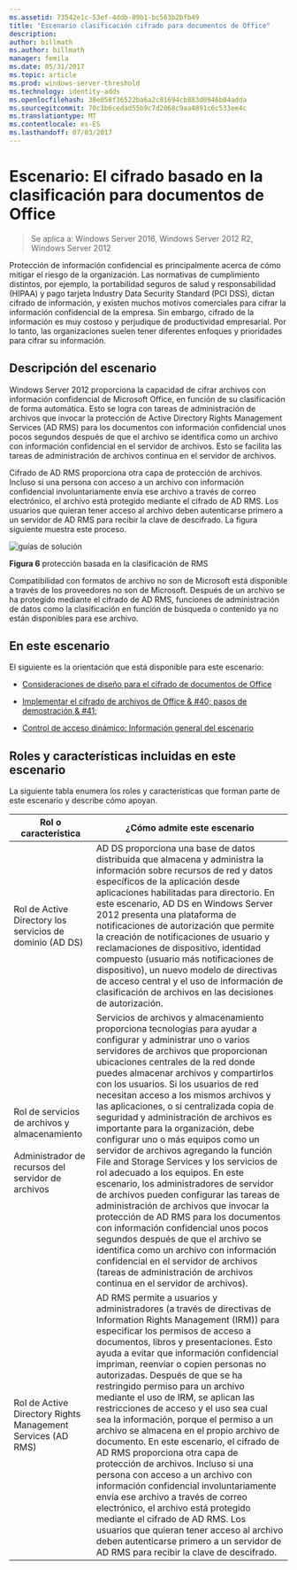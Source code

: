 ```yaml
---
ms.assetid: 73542e1c-53ef-4ddb-89b1-bc563b2bfb49
title: "Escenario clasificación cifrado para documentos de Office"
description: 
author: billmath
ms.author: billmath
manager: femila
ms.date: 05/31/2017
ms.topic: article
ms.prod: windows-server-threshold
ms.technology: identity-adds
ms.openlocfilehash: 38e058f36522ba6a2c81694cb883d0946b04adda
ms.sourcegitcommit: 70c1b6cedad55b9c7d2068c9aa4891c6c533ee4c
ms.translationtype: MT
ms.contentlocale: es-ES
ms.lasthandoff: 07/03/2017
---
```

# <a name="scenario-classification-based-encryption-for-office-documents"></a>Escenario: El cifrado basado en la clasificación para documentos de Office

>Se aplica a: Windows Server 2016, Windows Server 2012 R2, Windows Server 2012

Protección de información confidencial es principalmente acerca de cómo mitigar el riesgo de la organización. Las normativas de cumplimiento distintos, por ejemplo, la portabilidad seguros de salud y responsabilidad (HIPAA) y pago tarjeta Industry Data Security Standard (PCI DSS), dictan cifrado de información, y existen muchos motivos comerciales para cifrar la información confidencial de la empresa. Sin embargo, cifrado de la información es muy costoso y perjudique de productividad empresarial. Por lo tanto, las organizaciones suelen tener diferentes enfoques y prioridades para cifrar su información.  
  
## <a name="BKMK_OVER"></a>Descripción del escenario  
 Windows Server 2012 proporciona la capacidad de cifrar archivos con información confidencial de Microsoft Office, en función de su clasificación de forma automática. Esto se logra con tareas de administración de archivos que invocar la protección de Active Directory Rights Management Services (AD RMS) para los documentos con información confidencial unos pocos segundos después de que el archivo se identifica como un archivo con información confidencial en el servidor de archivos. Esto se facilita las tareas de administración de archivos continua en el servidor de archivos.  
  
Cifrado de AD RMS proporciona otra capa de protección de archivos. Incluso si una persona con acceso a un archivo con información confidencial involuntariamente envía ese archivo a través de correo electrónico, el archivo está protegido mediante el cifrado de AD RMS. Los usuarios que quieran tener acceso al archivo deben autenticarse primero a un servidor de AD RMS para recibir la clave de descifrado. La figura siguiente muestra este proceso.  
  
![guías de solución](media/Scenario--Classification-Based-Encryption-for-Office-Documents/DynamicAccessControl_RevGuide_6.JPG)  
  
**Figura 6** protección basada en la clasificación de RMS  
  
Compatibilidad con formatos de archivo no son de Microsoft está disponible a través de los proveedores no son de Microsoft. Después de un archivo se ha protegido mediante el cifrado de AD RMS, funciones de administración de datos como la clasificación en función de búsqueda o contenido ya no están disponibles para ese archivo.  
  
## <a name="in-this-scenario"></a>En este escenario  
El siguiente es la orientación que está disponible para este escenario:  
  
-   [Consideraciones de diseño para el cifrado de documentos de Office](assetId:///14714ba6-d6a2-45e4-aae5-d3318817e52a)  
  
-   [Implementar el cifrado de archivos de Office & #40; pasos de demostración & #41;](Deploy-Encryption-of-Office-Files--Demonstration-Steps-.md)  
  
-   [Control de acceso dinámico: Información general del escenario](Dynamic-Access-Control--Scenario-Overview.md)  
  
## <a name="BKMK_NEW"></a>Roles y características incluidas en este escenario  
La siguiente tabla enumera los roles y características que forman parte de este escenario y describe cómo apoyan.  
  
|Rol o característica|¿Cómo admite este escenario|  
|-----------------|---------------------------------|  
|Rol de Active Directory los servicios de dominio (AD DS)|AD DS proporciona una base de datos distribuida que almacena y administra la información sobre recursos de red y datos específicos de la aplicación desde aplicaciones habilitadas para directorio. En este escenario, AD DS en Windows Server 2012 presenta una plataforma de notificaciones de autorización que permite la creación de notificaciones de usuario y reclamaciones de dispositivo, identidad compuesto (usuario más notificaciones de dispositivo), un nuevo modelo de directivas de acceso central y el uso de información de clasificación de archivos en las decisiones de autorización.|  
|Rol de servicios de archivos y almacenamiento<br /><br />Administrador de recursos del servidor de archivos|Servicios de archivos y almacenamiento proporciona tecnologías para ayudar a configurar y administrar uno o varios servidores de archivos que proporcionan ubicaciones centrales de la red donde puedes almacenar archivos y compartirlos con los usuarios. Si los usuarios de red necesitan acceso a los mismos archivos y las aplicaciones, o si centralizada copia de seguridad y administración de archivos es importante para la organización, debe configurar uno o más equipos como un servidor de archivos agregando la función File and Storage Services y los servicios de rol adecuado a los equipos. En este escenario, los administradores de servidor de archivos pueden configurar las tareas de administración de archivos que invocar la protección de AD RMS para los documentos con información confidencial unos pocos segundos después de que el archivo se identifica como un archivo con información confidencial en el servidor de archivos (tareas de administración de archivos continua en el servidor de archivos).|  
|Rol de Active Directory Rights Management Services (AD RMS)|AD RMS permite a usuarios y administradores (a través de directivas de Information Rights Management (IRM)) para especificar los permisos de acceso a documentos, libros y presentaciones. Esto ayuda a evitar que información confidencial impriman, reenviar o copien personas no autorizadas. Después de que se ha restringido permiso para un archivo mediante el uso de IRM, se aplican las restricciones de acceso y el uso sea cual sea la información, porque el permiso a un archivo se almacena en el propio archivo de documento. En este escenario, el cifrado de AD RMS proporciona otra capa de protección de archivos. Incluso si una persona con acceso a un archivo con información confidencial involuntariamente envía ese archivo a través de correo electrónico, el archivo está protegido mediante el cifrado de AD RMS. Los usuarios que quieran tener acceso al archivo deben autenticarse primero a un servidor de AD RMS para recibir la clave de descifrado.|  
  


